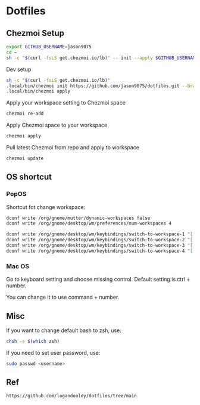 # Dotfiles

## Chezmoi Setup

```bash
export GITHUB_USERNAME=jason9075
cd ~
sh -c "$(curl -fsLS get.chezmoi.io/lb)" -- init --apply $GITHUB_USERNAME
```

Dev setup

```bash
sh -c "$(curl -fsLS get.chezmoi.io/lb)"
.local/bin/chezmoi init https://github.com/jason9075/dotfiles.git --branch dev
.local/bin/chezmoi apply
```

Apply your workspace setting to Chezmoi space
```bash
chezmoi re-add
```

Apply Chezmoi space to your workspace
```bash
chezmoi apply
```

Pull latest Chezmoi from repo and apply to workspace
```bash
chezmoi update
```


## OS shortcut

### PopOS

Shortcut fot change workspace:

```bash
dconf write /org/gnome/mutter/dynamic-workspaces false
dconf write /org/gnome/desktop/wm/preferences/num-workspaces 4

dconf write /org/gnome/desktop/wm/keybindings/switch-to-workspace-1 "['<Alt>1']"
dconf write /org/gnome/desktop/wm/keybindings/switch-to-workspace-2 "['<Alt>2']"
dconf write /org/gnome/desktop/wm/keybindings/switch-to-workspace-3 "['<Alt>3']"
dconf write /org/gnome/desktop/wm/keybindings/switch-to-workspace-4 "['<Alt>4']"
```

### Mac OS

Go to keyboard setting and choose missing control. Default setting is ctrl + number.

You can change it to use command + number.

## Misc

If you want to change default bash to zsh, use:

```bash
chsh -s $(which zsh)
```

If you need to set user password, use:

```bash
sudo passwd <username>
```

## Ref

```
https://github.com/logandonley/dotfiles/tree/main
```
